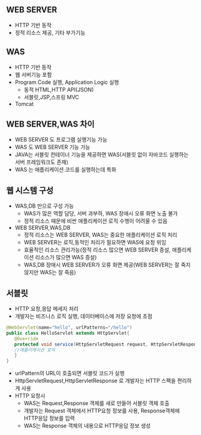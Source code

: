 ## WEB SERVER   
 - HTTP 기반 동작
 - 정적 리소스 제공, 기타 부가기능

## WAS
 - HTTP 기반 동작
 - 웹 서버기능 포함
 - Program Code 실행, Application Logic 실행
   - 동적 HTML,HTTP API(JSON)
   - 서블릿,JSP,스프링 MVC
 - Tomcat

## WEB SERVER,WAS 차이
 - WEB SERVER 도 프로그램 실행기능 가능
 - WAS 도 WEB SERVER 기능 가능
 - JAVA는 서블릿 컨테이너 기능을 제공하면 WAS(서블릿 없이 자바코드 실행하는 서버 프레임워크도 존재)
 - WAS 는 애플리케이션 코드를 실행하는데 특화

## 웹 시스템 구성
 - WAS,DB 만으로 구성 가능
   - WAS가 많은 역할 담당, 서버 과부하, WAS 장애시 오류 화면 노출 불가
   - 정적 리소스 때문에 비싼 애플리케이션 로직 수행이 어려울 수 있음
 - WEB SERVER,WAS,DB
   - 정적 리소스는 WEB SERVER, WAS는 중요한 애플리케이션 로직 처리
   - WEB SERVER는 로직,동적인 처리가 필요하면 WAS에 요청 위임
   - 효율적인 리소스 관리가능(정적 리소스 많으면 WEB SERVER 증설, 애플리케이션 리소스가 많으면 WAS 증설)
   - WAS,DB 장애시 WEB SERVER가 오류 화면 제공(WEB SERVER는 잘 죽지 않지만 WAS는 잘 죽음)

## 서블릿
 - HTTP 요청,응답 메세지 처리
 - 개발자는 비즈니스 로직 실행, 데이터베이스에 저장 요청에 초점
 ```java
@WebServlet(name="hello", urlPatterns="/hello")
public class HelloServlet extends HttpServlet{
    @Override
    protected void service(HttpServletRequest request, HttpServletResponse response){
    //애플리케이션 로직
    }
}
```
 - urlPattern의 URL이 호출되면 서블릿 코드가 실행
 - HttpServletRequest,HttpServletResponse 로 개발자는 HTTP 스펙을 편리하게 사용
 - HTTP 요청시
   - WAS는 Request,Response 객체를 새로 만들어 서블릿 객체 호출
   - 개발자는 Request 객체에서 HTTP요청 정보를 사용, Response객체에 HTTP응답 정보를 입력
   - WAS는 Response 객체의 내용으로 HTTP응답 정보 생성
